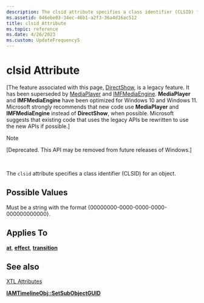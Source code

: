 ```yaml
---
description: The clsid attribute specifies a class identifier (CLSID) for an object.
ms.assetid: 046ebe03-34ec-46b1-a2f3-36a4d16ac512
title: clsid Attribute
ms.topic: reference
ms.date: 4/26/2023
ms.custom: UpdateFrequency5
---
```


# clsid Attribute

\[The feature associated with this page, [DirectShow](/windows/win32/directshow/directshow), is a legacy feature. It has been superseded by [MediaPlayer](/uwp/api/Windows.Media.Playback.MediaPlayer) and [IMFMediaEngine](/windows/win32/api/mfmediaengine/nn-mfmediaengine-imfmediaengine). **MediaPlayer** and **IMFMediaEngine** have been optimized for Windows 10 and Windows 11. Microsoft strongly recommends that new code use **MediaPlayer** and **IMFMediaEngine** instead of **DirectShow**, when possible. Microsoft suggests that existing code that uses the legacy APIs be rewritten to use the new APIs if possible.\]

> [!Note]  
> \[Deprecated. This API may be removed from future releases of Windows.\]

 

The `clsid` attribute specifies a class identifier (CLSID) for an object.

## Possible Values

Must be a string with the format {00000000-0000-0000-0000-000000000000}.

## Applies To

[**at**](at-element.md), [**effect**](effect-element.md), [**transition**](transition-element.md)

## See also

<dl> <dt>

[XTL Attributes](xtl-attributes.md)
</dt> <dt>

[**IAMTimelineObj::SetSubObjectGUID**](iamtimelineobj-setsubobjectguid.md)
</dt> </dl>

 

 



